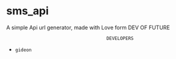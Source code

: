 # sms_api

A simple Api url generator, made with Love form DEV OF FUTURE

````````````````````````````````````````````````````````````````````````````````````
                                     DEVELOPERS 
````````````````````````````````````````````````````````````````````````````````````

- `gideon` 